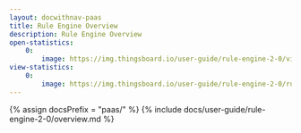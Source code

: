 ```yaml
---
layout: docwithnav-paas
title: Rule Engine Overview
description: Rule Engine Overview
open-statistics:
    0:
        image: https://img.thingsboard.io/user-guide/rule-engine-2-0/view-statistics-pe.png
view-statistics:
    0:
        image: https://img.thingsboard.io/user-guide/rule-engine-2-0/rule-engine-stats-dashboard.png
---
```


{% assign docsPrefix = "paas/" %}
{% include docs/user-guide/rule-engine-2-0/overview.md %}
